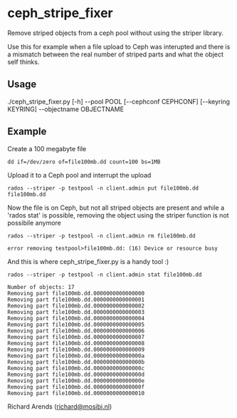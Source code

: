 # ceph_stripe_fixer

Remove striped objects from a ceph pool without using the striper library.

Use this for example when a file upload to Ceph was interupted and there is a mismatch between the real number of striped parts and what the object self thinks.

## Usage
./ceph_stripe_fixer.py [-h] --pool POOL [--cephconf CEPHCONF] [--keyring KEYRING] --objectname OBJECTNAME

## Example

Create a 100 megabyte file

```
dd if=/dev/zero of=file100mb.dd count=100 bs=1MB
```

Upload it to a Ceph pool and interrupt the upload

```
rados --striper -p testpool -n client.admin put file100mb.dd file100mb.dd 
```

Now the file is on Ceph, but not all striped objects are present and while a 'rados stat' is possible, removing the object using the striper function is not possibile anymore

```
rados --striper -p testpool -n client.admin rm file100mb.dd 

error removing testpool>file100mb.dd: (16) Device or resource busy
```

And this is where ceph_stripe_fixer.py is a handy tool :)

```
rados --striper -p testpool -n client.admin stat file100mb.dd 

Number of objects: 17
Removing part file100mb.dd.0000000000000000
Removing part file100mb.dd.0000000000000001
Removing part file100mb.dd.0000000000000002
Removing part file100mb.dd.0000000000000003
Removing part file100mb.dd.0000000000000004
Removing part file100mb.dd.0000000000000005
Removing part file100mb.dd.0000000000000006
Removing part file100mb.dd.0000000000000007
Removing part file100mb.dd.0000000000000008
Removing part file100mb.dd.0000000000000009
Removing part file100mb.dd.000000000000000a
Removing part file100mb.dd.000000000000000b
Removing part file100mb.dd.000000000000000c
Removing part file100mb.dd.000000000000000d
Removing part file100mb.dd.000000000000000e
Removing part file100mb.dd.000000000000000f
Removing part file100mb.dd.0000000000000010
```

Richard Arends (richard@mosibi.nl)
